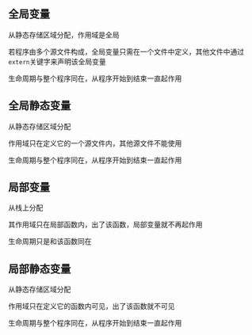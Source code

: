 <!--
 * @Description: 
 * @Version: 1.0
 * @Author: DaLao
 * @Email: dalao_li@163.com
 * @Date: 2021-11-06 13:27:01
 * @LastEditors: DaLao
 * @LastEditTime: 2021-11-27 00:29:10
-->

## 全局变量

从静态存储区域分配，作用域是全局

若程序由多个源文件构成，全局变量只需在一个文件中定义，其他文件中通过`extern`关键字来声明该全局变量

生命周期与整个程序同在，从程序开始到结束一直起作用

## 全局静态变量

从静态存储区域分配

作用域只在定义它的一个源文件内，其他源文件不能使用

生命周期与整个程序同在，从程序开始到结束一直起作用

## 局部变量

从栈上分配

其作用域只在局部函数内，出了该函数，局部变量就不再起作用

生命周期只是和该函数同在

## 局部静态变量

从静态存储区域分配

作用域只在定义它的函数内可见，出了该函数就不可见

生命周期与整个程序同在，从程序开始到结束一直起作用